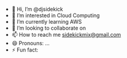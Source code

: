 - 👋 Hi, I’m @djsidekick
- 👀 I’m interested in Cloud Computing 
- 🌱 I’m currently learning AWS
- 💞️ I’m looking to collaborate on 
- 📫 How to reach me sidekickmix@gmail.com
- 😄 Pronouns: ...
- ⚡ Fun fact: 

<!---
djsidekick/djsidekick is a ✨ special ✨ repository because its `README.md` (this file) appears on your GitHub profile.
You can click the Preview link to take a look at your changes.
--->
